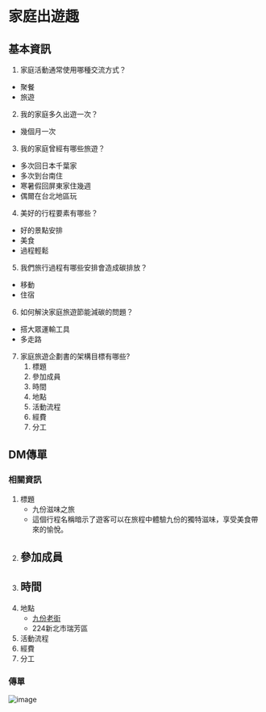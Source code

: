 家庭出遊趣
===

## 基本資訊
1. 家庭活動通常使用哪種交流方式？
- 聚餐
- 旅遊

2. 我的家庭多久出遊一次？
- 幾個月一次

3. 我的家庭曾經有哪些旅遊？
- 多次回日本千葉家
- 多次到台南住
- 寒暑假回屏東家住幾週
- 偶爾在台北地區玩

4. 美好的行程要素有哪些？
- 好的景點安排
- 美食
- 過程輕鬆

5. 我們旅行過程有哪些安排會造成碳排放？
- 移動
- 住宿

6. 如何解決家庭旅遊節能減碳的問題？
- 搭大眾運輸工具
- 多走路

7. 家庭旅遊企劃書的架構目標有哪些?
    1. 標題
    2. 參加成員
    3. 時間
    4. 地點
    5. 活動流程
    6. 經費
    7. 分工
    

## DM傳單
### 相關資訊
1. 標題
    - 九份滋味之旅
    - 這個行程名稱暗示了遊客可以在旅程中體驗九份的獨特滋味，享受美食帶來的愉悅。
2. 參加成員
    - 
3. 時間
    - 
4. 地點
    - [九份老街](https://www.google.com.tw/maps/place/224%E6%96%B0%E5%8C%97%E5%B8%82%E7%91%9E%E8%8A%B3%E5%8D%80%E4%B9%9D%E4%BB%BD/@25.1087055,121.8411861,16z/data=!4m6!3m5!1s0x345d451805536779:0x29b83a838c953b84!8m2!3d25.109187!4d121.8462979!16zL20vMGJwdzgz?hl=zh-TW)
    - 224新北市瑞芳區
5. 活動流程
6. 經費
7. 分工
### 傳單
![image](https://deadlydog.gallerycdn.vsassets.io/extensions/deadlydog/waitbuildandreleasetask/1.2.31/1574358766086/Microsoft.VisualStudio.Services.Icons.Default)

